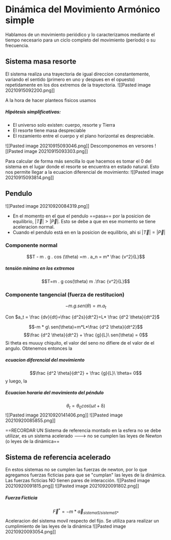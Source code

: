 
# Dinámica del Movimiento Armónico simple
Hablamos de un movimiento periódico y lo caracterizamos mediante el tiempo necesario para un ciclo completo del movimiento (período) o su frecuencia.

## Sistema masa resorte
El sistema realiza una trayectoria de igual direccion constantemente, variando el sentido (primero en uno y despues en el opuesto) repetidamente en los dos extremos de la trayectoria.
![[Pasted image 20210915092200.png]]

A la hora de hacer planteos fisicos usamos 
##### Hipótesis simplificativas: 
- El universo solo existen: cuerpo, resorte y Tierra
- El resorte tiene masa despreciable
- El rozamiento entre el cuerpo y el plano horizontal es despreciable.

![[Pasted image 20210915093046.png]]
Descomponemos en versores
![[Pasted image 20210915093303.png]]

Para calcular de forma más sencilla lo que hacemos es tomar el 0 del sistema en el lugar donde el resorte se encuentra en estado natural. Esto nos permite llegar a la ecuacion diferencial de movimiento: 
![[Pasted image 20210915093814.png]]

## Pendulo
![[Pasted image 20210920084319.png]] 
- En el momento en el que el pendulo ==pasa== por la posicion de equilibrio, $|\vec T| > |\vec P|$. Esto se debe a que en ese momento se tiene aceleracion normal. 
- Cuando el pendulo está en en la posicion de equilibrio, ahi si  $|\vec T|=|\vec P|$

### Componente normal
$$T - m . g . cos (\theta) =m . a_n = m* \frac {v^2}{L}$$

##### tensión minima en los extremos
$$T=m . g cos(\theta) m .\frac {v^2}{L}$$

### Componente tangencial (fuerza de restitucion)
$$-m . g . sen (\theta) =m . a_t$$

Con $a_t = \frac {dv}{dt}=\frac {d^2s}{dt^2}=L* \frac {d^2 \theta}{dt^2}$

$$-m * g\ sen(\theta)=m*L*\frac {d^2 \theta}{dt^2}$$
$$\frac {d^2 \theta}{dt^2} + \frac {g}{L}\ sen(\theta) = 0$$
Si theta es muuuy chiquito, el valor del seno no difiere de el valor de el angulo. Obtenemos entonces la
##### ecuacion diferencial del movimiento
$$\frac {d^2 \theta}{dt^2} + \frac {g}{L}\ \theta= 0$$
y luego, la 
##### Ecuacion horaria del movimiento del péndulo
$$\theta_t = \theta_0 cos(\upomega t + \updelta )$$
![[Pasted image 20210920141406.png]]
![[Pasted image 20210920085855.png]]

==RECORDAR
UN Sistema de referencia montado en la esfera no se debe utilizar, es un sistema acelerado ---> no se cumplen las leyes de Newton (o leyes de la dinámica==

## Sistema de referencia acelerado
En estos sistemas no se cumplen las fuerzas de newton, por lo que agregamos fuerzas ficticias para que se "cumplan" las leyes de la dinámica. Las fuerzas ficticias NO tienen pares de interacción.
![[Pasted image 20210920091815.png]]
![[Pasted image 20210920091802.png]]

##### Fuerza Ficticia
$$ \vec F^* = -m* \vec a_{sistemaS/sistemaS*}$$
Aceleracion del sistema movil respecto del fijo.
Se utiliza para realizar un cumplimiento de las leyes de la dinámica
![[Pasted image 20210920093054.png]]
